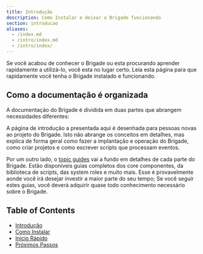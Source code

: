 ```yaml
---
title: Introdução
description: Como Instalar e deixar o Brigade funcionando
section: introducao
aliases:
  - /index.md
  - /intro/index.md
  - /intro/index/
---
```


Se você acabou de conhecer o Brigade ou esta procurando aprender rapidamente a utilizá-lo, você esta no lugar certo. Leia esta página para que rapidamente você tenha o Brigade instalado e funcionando.

## Como a documentação é organizada

A documentação do Brigade é dividida em duas partes que abrangem necessidades diferentes:

A página de introdução a presentada aqui é desenhada para pessoas novas ao projeto do Brigade. Isto não abrange os conceitos em detalhes, mas explica de forma geral como fazer a implantação e operação do Brigade, como criar projetos e como escrever scripts que processam eventos.

Por um outro lado, o [topic guides] vai a fundo em detalhes de cada parte do Brigade. Estão disponíveis guias completos dos core componentes, da biblioteca de scripts, das system roles e muito mais. Esse é provavelmente aonde você irá desejar investir a maior parte do seu tempo;
Se você seguir estes guias, você deverá adquirir quase todo conhecimento necessário sobre o Brigade.  

[topic guides]: ../topics/

## Table of Contents

- [Introdução](introducao)
- [Como Instalar](como-instalar)
- [Inicio Rápido](iniciorapido)
- [Próximos Passos](próximos-passos)